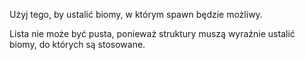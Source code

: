 Użyj tego, by ustalić biomy, w którym spawn będzie możliwy.

Lista nie może być pusta, ponieważ struktury muszą wyraźnie ustalić biomy, do których są stosowane.
